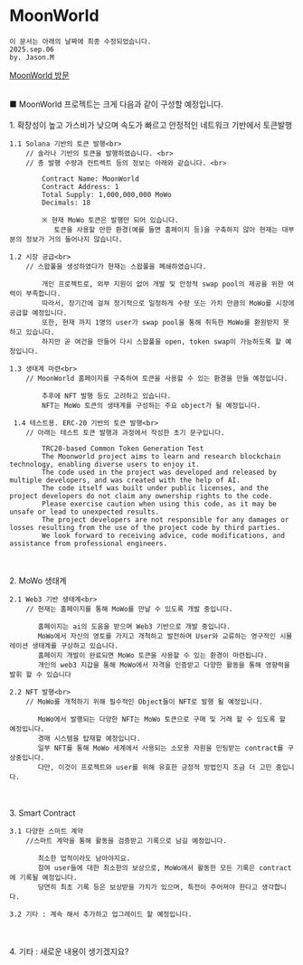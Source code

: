 # MoonWorld
    이 문서는 아래의 날짜에 최종 수정되었습니다.
    2025.sep.06
    by. Jason.M

<a href="/MoonWorld/MoonWorld-Website/Index.html"> MoonWorld 방문 </a>

<br>
■ MoonWorld 프로젝트는 크게 다음과 같이 구성할 예정입니다.
<br>

<br>
1. 확장성이 높고 가스비가 낮으며 속도가 빠르고 안정적인 네트워크 기반에서 토큰발행

    1.1 Solana 기반의 토큰 발행<br>
        // 솔라나 기반의 토큰을 발행하였습니다. <br>
        // 총 발행 수량과 컨트렉트 등의 정보는 아래와 같습니다. <br>

            Contract Name: MoonWorld
            Contract Address: 1
            Total Supply: 1,000,000,000 MoWo
            Decimals: 18

            ※ 현재 MoWo 토큰은 발행만 되어 있습니다.
               토큰을 사용할 만한 환경(예를 들면 홈페이지 등)을 구축하지 않아 현재는 대부분의 정보가 거의 들어나지 않습니다.

    1.2 시장 공급<br>
        // 스왑풀을 생성하였다가 현재는 스왑풀을 폐쇄하였습니다.

            개인 프로젝트로, 외부 지원이 없어 개발 및 안정적 swap pool의 제공을 위한 여력이 부족합니다.
            따라서, 장기간에 걸쳐 정기적으로 일정하게 수량 또는 가치 만큼의 MoWo를 시장에 공급할 예정입니다.
            또한, 현재 까지 1명의 user가 swap pool을 통해 취득한 MoWo를 환원받지 못하고 있습니다.
            하지만 곧 여건을 만들어 다시 스왑풀을 open, token swap이 가능하도록 할 예정입니다.

    1.3 생태계 마련<br>
        // MoonWorld 홈페이지를 구축하여 토큰을 사용할 수 있는 환경을 만들 예정입니다.

            추후에 NFT 발행 등도 고려하고 있습니다.
            NFT는 MoWo 토큰의 생태계를 구성하는 주요 object가 될 예정입니다.

     1.4 테스트용. ERC-20 기반의 토큰 발행<br>
        // 아래는 테스트 토큰 발행과 과정에서 작성한 초기 문구입니다.

            TRC20-based Common Token Generation Test
            The Moonworld project aims to learn and research blockchain technology, enabling diverse users to enjoy it.
            The code used in the project was developed and released by multiple developers, and was created with the help of AI.
            The code itself was built under public licenses, and the project developers do not claim any ownership rights to the code.
            Please exercise caution when using this code, as it may be unsafe or lead to unexpected results.
            The project developers are not responsible for any damages or losses resulting from the use of the project code by third parties.
            We look forward to receiving advice, code modifications, and assistance from professional engineers.


<br>
<br>
2. MoWo 생태계

    2.1 Web3 기반 생태계<br>
        // 현재는 홈페이지를 통해 MoWo를 만날 수 있도록 개발 중입니다.

           홈페이지는 ai의 도움을 받으며 Web3 기반으로 개발 중입니다.
           MoWo에서 자신의 영토를 가지고 개척하고 발전하며 User와 교류하는 영구적인 시뮬레이션 생태계를 구상하고 있습니다.
           홈페이지 개발이 완료되면 MoWo 토큰을 사용할 수 있는 환경이 마련됩니다.
           개인의 web3 지갑을 통해 MoWo에서 자격을 인증받고 다양한 활동을 통해 영향력을 발휘 할 수 있습니다

    2.2 NFT 발행<br>
        // MoWo를 개척하기 위해 필수적인 Object들이 NFT로 발행 될 예정입니다.
   
           MoWo에서 발행되는 다양한 NFT는 MoWo 토큰으로 구매 및 거래 할 수 있도록 할 예정입니다.
           경매 시스템을 탑재할 예정입니다.
           일부 NFT를 통해 MoWo 세계에서 사용되는 소모용 자원을 민팅받는 contract를 구상중입니다.
           다만, 이것이 프로젝트와 user를 위해 유효한 긍정적 방법인지 조금 더 고민 중입니다.

<br>
<br>
3. Smart Contract<br>

    3.1 다양한 스마트 계약
        //스마트 계약을 통해 활동을 검증받고 기록으로 남길 예정입니다.

           최소한 업적이라도 남아야지요.
           참여 user들에 대한 최소한의 보상으로, MoWo에서 활동한 모든 기록은 contract에 기록될 예정입니다.
           당연히 최초 기록 등은 보상받을 가치가 있으며, 특전이 주어져야 한다고 생각합니다.

    3.2 기타 : 계속 해서 추가하고 업그레이드 할 예정입니다.

<br>
<br>
4. 기타  : 새로운 내용이 생기겠지요?
           
